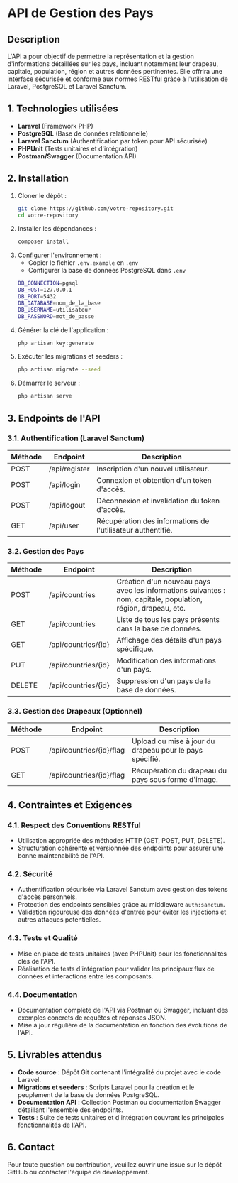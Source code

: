# API de Gestion des Pays

## Description
L'API a pour objectif de permettre la représentation et la gestion d'informations détaillées sur les pays, incluant notamment leur drapeau, capitale, population, région et autres données pertinentes. Elle offrira une interface sécurisée et conforme aux normes RESTful grâce à l'utilisation de Laravel, PostgreSQL et Laravel Sanctum.

## 1. Technologies utilisées
- **Laravel** (Framework PHP)
- **PostgreSQL** (Base de données relationnelle)
- **Laravel Sanctum** (Authentification par token pour API sécurisée)
- **PHPUnit** (Tests unitaires et d'intégration)
- **Postman/Swagger** (Documentation API)

## 2. Installation
1. Cloner le dépôt :
   ```sh
   git clone https://github.com/votre-repository.git
   cd votre-repository
   ```
2. Installer les dépendances :
   ```sh
   composer install
   ```
3. Configurer l'environnement :
   - Copier le fichier `.env.example` en `.env`
   - Configurer la base de données PostgreSQL dans `.env`
   ```sh
   DB_CONNECTION=pgsql
   DB_HOST=127.0.0.1
   DB_PORT=5432
   DB_DATABASE=nom_de_la_base
   DB_USERNAME=utilisateur
   DB_PASSWORD=mot_de_passe
   ```
4. Générer la clé de l'application :
   ```sh
   php artisan key:generate
   ```
5. Exécuter les migrations et seeders :
   ```sh
   php artisan migrate --seed
   ```
6. Démarrer le serveur :
   ```sh
   php artisan serve
   ```

## 3. Endpoints de l'API

### 3.1. Authentification (Laravel Sanctum)
| Méthode | Endpoint       | Description |
|---------|---------------|-------------|
| POST    | /api/register | Inscription d'un nouvel utilisateur. |
| POST    | /api/login    | Connexion et obtention d'un token d'accès. |
| POST    | /api/logout   | Déconnexion et invalidation du token d'accès. |
| GET     | /api/user     | Récupération des informations de l'utilisateur authentifié. |

### 3.2. Gestion des Pays
| Méthode | Endpoint              | Description |
|---------|----------------------|-------------|
| POST    | /api/countries       | Création d'un nouveau pays avec les informations suivantes : nom, capitale, population, région, drapeau, etc. |
| GET     | /api/countries       | Liste de tous les pays présents dans la base de données. |
| GET     | /api/countries/{id}  | Affichage des détails d'un pays spécifique. |
| PUT     | /api/countries/{id}  | Modification des informations d'un pays. |
| DELETE  | /api/countries/{id}  | Suppression d'un pays de la base de données. |

### 3.3. Gestion des Drapeaux (Optionnel)
| Méthode | Endpoint                   | Description |
|---------|---------------------------|-------------|
| POST    | /api/countries/{id}/flag  | Upload ou mise à jour du drapeau pour le pays spécifié. |
| GET     | /api/countries/{id}/flag  | Récupération du drapeau du pays sous forme d'image. |

## 4. Contraintes et Exigences

### 4.1. Respect des Conventions RESTful
- Utilisation appropriée des méthodes HTTP (GET, POST, PUT, DELETE).
- Structuration cohérente et versionnée des endpoints pour assurer une bonne maintenabilité de l'API.

### 4.2. Sécurité
- Authentification sécurisée via Laravel Sanctum avec gestion des tokens d'accès personnels.
- Protection des endpoints sensibles grâce au middleware `auth:sanctum`.
- Validation rigoureuse des données d'entrée pour éviter les injections et autres attaques potentielles.

### 4.3. Tests et Qualité
- Mise en place de tests unitaires (avec PHPUnit) pour les fonctionnalités clés de l'API.
- Réalisation de tests d'intégration pour valider les principaux flux de données et interactions entre les composants.

### 4.4. Documentation
- Documentation complète de l'API via Postman ou Swagger, incluant des exemples concrets de requêtes et réponses JSON.
- Mise à jour régulière de la documentation en fonction des évolutions de l'API.

## 5. Livrables attendus
- **Code source** : Dépôt Git contenant l'intégralité du projet avec le code Laravel.
- **Migrations et seeders** : Scripts Laravel pour la création et le peuplement de la base de données PostgreSQL.
- **Documentation API** : Collection Postman ou documentation Swagger détaillant l'ensemble des endpoints.
- **Tests** : Suite de tests unitaires et d'intégration couvrant les principales fonctionnalités de l'API.

## 6. Contact
Pour toute question ou contribution, veuillez ouvrir une issue sur le dépôt GitHub ou contacter l'équipe de développement.

